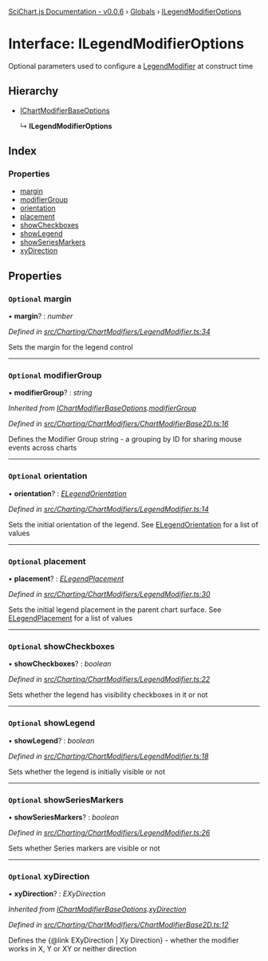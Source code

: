 [SciChart.js Documentation - v0.0.6](../README.md) › [Globals](../globals.md) › [ILegendModifierOptions](ilegendmodifieroptions.md)

# Interface: ILegendModifierOptions

Optional parameters used to configure a [LegendModifier](../classes/legendmodifier.md) at construct time

## Hierarchy

* [IChartModifierBaseOptions](ichartmodifierbaseoptions.md)

  ↳ **ILegendModifierOptions**

## Index

### Properties

* [margin](ilegendmodifieroptions.md#optional-margin)
* [modifierGroup](ilegendmodifieroptions.md#optional-modifiergroup)
* [orientation](ilegendmodifieroptions.md#optional-orientation)
* [placement](ilegendmodifieroptions.md#optional-placement)
* [showCheckboxes](ilegendmodifieroptions.md#optional-showcheckboxes)
* [showLegend](ilegendmodifieroptions.md#optional-showlegend)
* [showSeriesMarkers](ilegendmodifieroptions.md#optional-showseriesmarkers)
* [xyDirection](ilegendmodifieroptions.md#optional-xydirection)

## Properties

### `Optional` margin

• **margin**? : *number*

*Defined in [src/Charting/ChartModifiers/LegendModifier.ts:34](https://github.com/ABTSoftware/SciChart.Dev/blob/272ab7fc7f/Web/src/SciChart/src/Charting/ChartModifiers/LegendModifier.ts#L34)*

Sets the margin for the legend control

___

### `Optional` modifierGroup

• **modifierGroup**? : *string*

*Inherited from [IChartModifierBaseOptions](ichartmodifierbaseoptions.md).[modifierGroup](ichartmodifierbaseoptions.md#optional-modifiergroup)*

*Defined in [src/Charting/ChartModifiers/ChartModifierBase2D.ts:16](https://github.com/ABTSoftware/SciChart.Dev/blob/272ab7fc7f/Web/src/SciChart/src/Charting/ChartModifiers/ChartModifierBase2D.ts#L16)*

Defines the Modifier Group string - a grouping by ID for sharing mouse events across charts

___

### `Optional` orientation

• **orientation**? : *[ELegendOrientation](../enums/elegendorientation.md)*

*Defined in [src/Charting/ChartModifiers/LegendModifier.ts:14](https://github.com/ABTSoftware/SciChart.Dev/blob/272ab7fc7f/Web/src/SciChart/src/Charting/ChartModifiers/LegendModifier.ts#L14)*

Sets the initial orientation of the legend. See [ELegendOrientation](../enums/elegendorientation.md) for a list of values

___

### `Optional` placement

• **placement**? : *[ELegendPlacement](../enums/elegendplacement.md)*

*Defined in [src/Charting/ChartModifiers/LegendModifier.ts:30](https://github.com/ABTSoftware/SciChart.Dev/blob/272ab7fc7f/Web/src/SciChart/src/Charting/ChartModifiers/LegendModifier.ts#L30)*

Sets the initial legend placement in the parent chart surface. See [ELegendPlacement](../enums/elegendplacement.md) for a list of values

___

### `Optional` showCheckboxes

• **showCheckboxes**? : *boolean*

*Defined in [src/Charting/ChartModifiers/LegendModifier.ts:22](https://github.com/ABTSoftware/SciChart.Dev/blob/272ab7fc7f/Web/src/SciChart/src/Charting/ChartModifiers/LegendModifier.ts#L22)*

Sets whether the legend has visibility checkboxes in it or not

___

### `Optional` showLegend

• **showLegend**? : *boolean*

*Defined in [src/Charting/ChartModifiers/LegendModifier.ts:18](https://github.com/ABTSoftware/SciChart.Dev/blob/272ab7fc7f/Web/src/SciChart/src/Charting/ChartModifiers/LegendModifier.ts#L18)*

Sets whether the legend is initially visible or not

___

### `Optional` showSeriesMarkers

• **showSeriesMarkers**? : *boolean*

*Defined in [src/Charting/ChartModifiers/LegendModifier.ts:26](https://github.com/ABTSoftware/SciChart.Dev/blob/272ab7fc7f/Web/src/SciChart/src/Charting/ChartModifiers/LegendModifier.ts#L26)*

Sets whether Series markers are visible or not

___

### `Optional` xyDirection

• **xyDirection**? : *EXyDirection*

*Inherited from [IChartModifierBaseOptions](ichartmodifierbaseoptions.md).[xyDirection](ichartmodifierbaseoptions.md#optional-xydirection)*

*Defined in [src/Charting/ChartModifiers/ChartModifierBase2D.ts:12](https://github.com/ABTSoftware/SciChart.Dev/blob/272ab7fc7f/Web/src/SciChart/src/Charting/ChartModifiers/ChartModifierBase2D.ts#L12)*

Defines the {@link EXyDirection | Xy Direction} - whether the modifier works in X, Y or XY or neither direction

